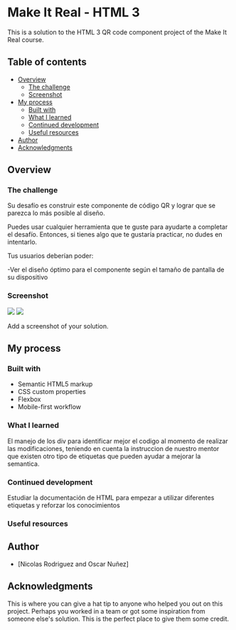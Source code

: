 # Make It Real - HTML 3

This is a solution to the HTML 3 QR code component project of the Make It Real course.

## Table of contents

- [Overview](#overview)
  - [The challenge](#the-challenge)
  - [Screenshot](#screenshot)
- [My process](#my-process)
  - [Built with](#built-with)
  - [What I learned](#what-i-learned)
  - [Continued development](#continued-development)
  - [Useful resources](#useful-resources)
- [Author](#author)
- [Acknowledgments](#acknowledgments)


## Overview

### The challenge

Su desafío es construir este componente de código QR y lograr que se parezca lo más posible al diseño.

Puedes usar cualquier herramienta que te guste para ayudarte a completar el desafío. Entonces, si tienes algo que te gustaría practicar, no dudes en intentarlo.

Tus usuarios deberían poder:

-Ver el diseño óptimo para el componente según el tamaño de pantalla de su dispositivo

### Screenshot

![](./desktop-preview.jpg)
![](./movil-preview.jpg)

Add a screenshot of your solution. 

## My process

### Built with

- Semantic HTML5 markup
- CSS custom properties
- Flexbox
- Mobile-first workflow

### What I learned

El manejo de los div para identificar mejor el codigo al momento de realizar las modificaciones, teniendo en cuenta la instruccion de nuestro mentor que existen otro tipo de etiquetas que pueden ayudar a mejorar la semantica.


### Continued development

Estudiar la documentación de HTML para empezar a utilizar diferentes etiquetas y reforzar los conocimientos

### Useful resources


## Author

- [Nicolas Rodriguez and Oscar Nuñez]



## Acknowledgments

This is where you can give a hat tip to anyone who helped you out on this project. Perhaps you worked in a team or got some inspiration from someone else's solution. This is the perfect place to give them some credit.
